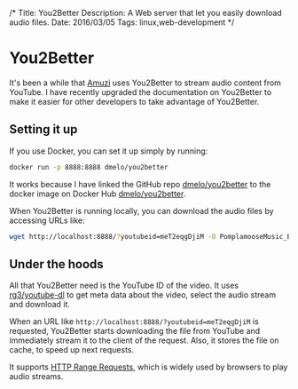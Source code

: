 /*
Title: You2Better
Description: A Web server that let you easily download audio files.
Date: 2016/03/05
Tags: linux,web-development
*/

# You2Better

It's been a while that [Amuzi](http://amuzi.me) uses You2Better to stream audio
content from YouTube. I have recently upgraded the documentation on You2Better
to make it easier for other developers to take advantage of You2Better.

Setting it up
-------------

If you use Docker, you can set it up simply by running:

```bash
docker run -p 8888:8888 dmelo/you2better
```

It works because I have linked the GitHub repo
[dmelo/you2better](https://github.com/dmelo/you2better) to the docker image
on Docker Hub [dmelo/you2better](https://hub.docker.com/r/dmelo/you2better/).

When You2Better is running locally, you can download the audio files by
accessing URLs like:

```bash
wget http://localhost:8888/?youtubeid=meT2eqgDjiM -O PomplamooseMusic_Beat_it.m4a
```

Under the hoods
---------------

All that You2Better need is the YouTube ID of the video. It uses
[rg3/youtube-dl](https://github.com/rg3/youtube-dl) to get meta data about the
video, select the audio stream and download it.

When an URL like `http://localhost:8888/?youtubeid=meT2eqgDjiM` is requested,
You2Better starts downloading the file from YouTube and immediately stream it
to the client of the request. Also, it stores the file on cache, to speed up
next requests.

It supports [HTTP Range Requests](https://tools.ietf.org/html/rfc7233), which
is widely used by browsers to play audio streams.

